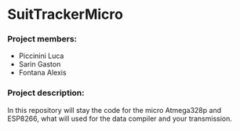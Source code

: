 # SuitTrackerMicro
### Project members:
- Piccinini Luca
- Sarin Gaston
- Fontana Alexis

### Project description:
In this repository will stay the code for the micro Atmega328p and ESP8266, what will used for the data compiler and your transmission.
